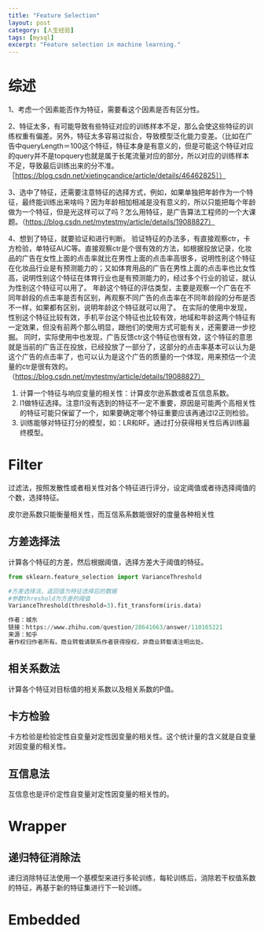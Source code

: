 ```yaml
---
title: "Feature Selection"
layout: post
category: [人生经验]
tags: [mysql]
excerpt: "Feature selection in machine learning."
---
```


# 综述

1、考虑一个因素能否作为特征，需要看这个因素是否有区分性。

2、特征太多，有可能导致有些特征对应的训练样本不足，那么会使这些特征的训练权重有偏差。另外，特征太多容易过拟合，导致模型泛化能力变差。（比如在广告中queryLength＝100这个特征，特征本身是有意义的，但是可能这个特征对应的query并不是topquery也就是属于长尾流量对应的部分，所以对应的训练样本不足，导致最后训练出来的分不准。［https://blog.csdn.net/xietingcandice/article/details/46462825］）

3、选中了特征，还需要注意特征的选择方式，例如，如果单独把年龄作为一个特征，最终能训练出来啥吗？因为年龄相加相减是没有意义的，所以只能把每个年龄做为一个特征，但是光这样可以了吗？怎么用特征，是广告算法工程师的一个大课题。（https://blog.csdn.net/mytestmy/article/details/19088827）

4、想到了特征，就要验证和进行判断。 验证特征的办法多，有直接观察ctr，卡方检验，单特征AUC等。直接观察ctr是个很有效的方法，如根据投放记录，化妆品的广告在女性上面的点击率就比在男性上面的点击率高很多，说明性别这个特征在化妆品行业是有预测能力的；又如体育用品的广告在男性上面的点击率也比女性高，说明性别这个特征在体育行业也是有预测能力的，经过多个行业的验证，就认为性别这个特征可以用了。 年龄这个特征的评估类型，主要是观察一个广告在不同年龄段的点击率是否有区别，再观察不同广告的点击率在不同年龄段的分布是否不一样，如果都有区别，说明年龄这个特征就可以用了。 在实际的使用中发现，性别这个特征比较有效，手机平台这个特征也比较有效，地域和年龄这两个特征有一定效果，但没有前两个那么明显，跟他们的使用方式可能有关，还需要进一步挖掘。 同时，实际使用中也发现，广告反馈ctr这个特征也很有效，这个特征的意思就是当前的广告正在投放，已经投放了一部分了，这部分的点击率基本可以认为是这个广告的点击率了，也可以认为是这个广告的质量的一个体现，用来预估一个流量的ctr是很有效的。（https://blog.csdn.net/mytestmy/article/details/19088827）



1. 计算一个特征与响应变量的相关性：计算皮尔逊系数或者互信息系数。
2. l1做特征选择。注意l1没有选到的特征不一定不重要，原因是可能两个高相关性的特征可能只保留了一个，如果要确定哪个特征重要应该再通过l2正则检验。
3. 训练能够对特征打分的模型，如：LR和RF。通过打分获得相关性后再训练最终模型。

# Filter

过滤法，按照发散性或者相关性对各个特征进行评分，设定阈值或者待选择阈值的个数，选择特征。

皮尔逊系数只能衡量相关性，而互信系系数能很好的度量各种相关性

## 方差选择法

计算各个特征的方差，然后根据阈值，选择方差大于阈值的特征。

```py
from sklearn.feature_selection import VarianceThreshold

#方差选择法，返回值为特征选择后的数据
#参数threshold为方差的阈值
VarianceThreshold(threshold=3).fit_transform(iris.data)

作者：城东
链接：https://www.zhihu.com/question/28641663/answer/110165221
来源：知乎
著作权归作者所有。商业转载请联系作者获得授权，非商业转载请注明出处。
```

## 相关系数法

计算各个特征对目标值的相关系数以及相关系数的P值。

## 卡方检验

卡方检验是检验定性自变量对定性因变量的相关性。这个统计量的含义就是自变量对因变量的相关性。

## 互信息法

互信息也是评价定性自变量对定性因变量的相关性的。

# Wrapper

## 递归特征消除法

递归消除特征法使用一个基模型来进行多轮训练，每轮训练后，消除若干权值系数的特征，再基于新的特征集进行下一轮训练。

# Embedded

## 
